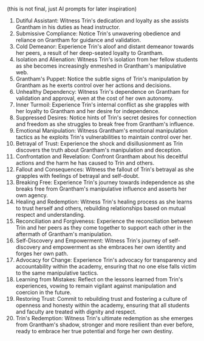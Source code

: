 (this is not final, just AI prompts for later inspiration)
1. Dutiful Assistant: Witness Trin's dedication and loyalty as she assists Grantham in his duties as head instructor.
2. Submissive Compliance: Notice Trin's unwavering obedience and reliance on Grantham for guidance and validation.
3. Cold Demeanor: Experience Trin's aloof and distant demeanor towards her peers, a result of her deep-seated loyalty to Grantham.
4. Isolation and Alienation: Witness Trin's isolation from her fellow students as she becomes increasingly enmeshed in Grantham's manipulative web.
5. Grantham's Puppet: Notice the subtle signs of Trin's manipulation by Grantham as he exerts control over her actions and decisions.
6. Unhealthy Dependency: Witness Trin's dependence on Grantham for validation and approval, even at the cost of her own autonomy.
7. Inner Turmoil: Experience Trin's internal conflict as she grapples with her loyalty to Grantham and her desire for independence.
8. Suppressed Desires: Notice hints of Trin's secret desires for connection and freedom as she struggles to break free from Grantham's influence.
9. Emotional Manipulation: Witness Grantham's emotional manipulation tactics as he exploits Trin's vulnerabilities to maintain control over her.
10. Betrayal of Trust: Experience the shock and disillusionment as Trin discovers the truth about Grantham's manipulation and deception.
11. Confrontation and Revelation: Confront Grantham about his deceitful actions and the harm he has caused to Trin and others.
12. Fallout and Consequences: Witness the fallout of Trin's betrayal as she grapples with feelings of betrayal and self-doubt.
13. Breaking Free: Experience Trin's journey towards independence as she breaks free from Grantham's manipulative influence and asserts her own agency.
14. Healing and Redemption: Witness Trin's healing process as she learns to trust herself and others, rebuilding relationships based on mutual respect and understanding.
15. Reconciliation and Forgiveness: Experience the reconciliation between Trin and her peers as they come together to support each other in the aftermath of Grantham's manipulation.
16. Self-Discovery and Empowerment: Witness Trin's journey of self-discovery and empowerment as she embraces her own identity and forges her own path.
17. Advocacy for Change: Experience Trin's advocacy for transparency and accountability within the academy, ensuring that no one else falls victim to the same manipulative tactics.
18. Learning from Mistakes: Reflect on the lessons learned from Trin's experiences, vowing to remain vigilant against manipulation and coercion in the future.
19. Restoring Trust: Commit to rebuilding trust and fostering a culture of openness and honesty within the academy, ensuring that all students and faculty are treated with dignity and respect.
20. Trin's Redemption: Witness Trin's ultimate redemption as she emerges from Grantham's shadow, stronger and more resilient than ever before, ready to embrace her true potential and forge her own destiny.